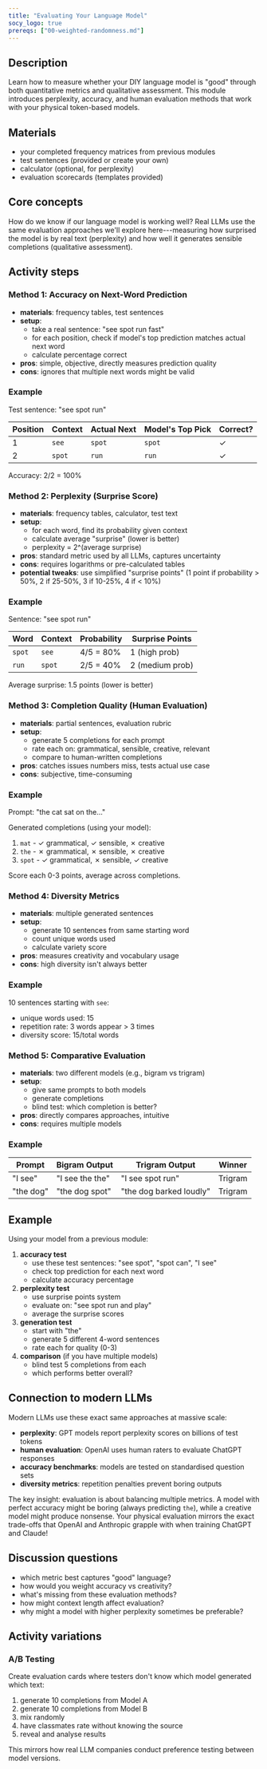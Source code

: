 ```yaml
---
title: "Evaluating Your Language Model"
socy_logo: true
prereqs: ["00-weighted-randomness.md"]
---
```


## Description

Learn how to measure whether your DIY language model is "good" through both
quantitative metrics and qualitative assessment. This module introduces
perplexity, accuracy, and human evaluation methods that work with your physical
token-based models.

## Materials

- your completed frequency matrices from previous modules
- test sentences (provided or create your own)
- calculator (optional, for perplexity)
- evaluation scorecards (templates provided)

## Core concepts

How do we know if our language model is working well? Real LLMs use the same
evaluation approaches we'll explore here---measuring how surprised the model is
by real text (perplexity) and how well it generates sensible completions
(qualitative assessment).

## Activity steps

### Method 1: Accuracy on Next-Word Prediction

- **materials**: frequency tables, test sentences
- **setup**:
  - take a real sentence: "see spot run fast"
  - for each position, check if model's top prediction matches actual next word
  - calculate percentage correct
- **pros**: simple, objective, directly measures prediction quality
- **cons**: ignores that multiple next words might be valid

### Example

Test sentence: "see spot run"

| Position | Context | Actual Next | Model's Top Pick | Correct? |
| -------- | ------- | ----------- | ---------------- | -------- |
| 1        | `see`   | `spot`      | `spot`           | ✓        |
| 2        | `spot`  | `run`       | `run`            | ✓        |

Accuracy: 2/2 = 100%

### Method 2: Perplexity (Surprise Score)

- **materials**: frequency tables, calculator, test text
- **setup**:
  - for each word, find its probability given context
  - calculate average "surprise" (lower is better)
  - perplexity = 2^(average surprise)
- **pros**: standard metric used by all LLMs, captures uncertainty
- **cons**: requires logarithms or pre-calculated tables
- **potential tweaks**: use simplified "surprise points" (1 point if
  probability > 50%, 2 if 25-50%, 3 if 10-25%, 4 if < 10%)

### Example

Sentence: "see spot run"

| Word   | Context | Probability | Surprise Points |
| ------ | ------- | ----------- | --------------- |
| `spot` | `see`   | 4/5 = 80%   | 1 (high prob)   |
| `run`  | `spot`  | 2/5 = 40%   | 2 (medium prob) |

Average surprise: 1.5 points (lower is better)

### Method 3: Completion Quality (Human Evaluation)

- **materials**: partial sentences, evaluation rubric
- **setup**:
  - generate 5 completions for each prompt
  - rate each on: grammatical, sensible, creative, relevant
  - compare to human-written completions
- **pros**: catches issues numbers miss, tests actual use case
- **cons**: subjective, time-consuming

### Example

Prompt: "the cat sat on the..."

Generated completions (using your model):

1. `mat` - ✓ grammatical, ✓ sensible, ✗ creative
2. `the` - ✗ grammatical, ✗ sensible, ✗ creative
3. `spot` - ✓ grammatical, ✗ sensible, ✓ creative

Score each 0-3 points, average across completions.

### Method 4: Diversity Metrics

- **materials**: multiple generated sentences
- **setup**:
  - generate 10 sentences from same starting word
  - count unique words used
  - calculate variety score
- **pros**: measures creativity and vocabulary usage
- **cons**: high diversity isn't always better

### Example

10 sentences starting with `see`:

- unique words used: 15
- repetition rate: 3 words appear > 3 times
- diversity score: 15/total words

### Method 5: Comparative Evaluation

- **materials**: two different models (e.g., bigram vs trigram)
- **setup**:
  - give same prompts to both models
  - generate completions
  - blind test: which completion is better?
- **pros**: directly compares approaches, intuitive
- **cons**: requires multiple models

### Example

| Prompt    | Bigram Output   | Trigram Output          | Winner  |
| --------- | --------------- | ----------------------- | ------- |
| "I see"   | "I see the the" | "I see spot run"        | Trigram |
| "the dog" | "the dog spot"  | "the dog barked loudly" | Trigram |

## Example

Using your model from a previous module:

1. **accuracy test**
   - use these test sentences: "see spot", "spot can", "I see"
   - check top prediction for each next word
   - calculate accuracy percentage
2. **perplexity test**
   - use surprise points system
   - evaluate on: "see spot run and play"
   - average the surprise scores
3. **generation test**
   - start with "the"
   - generate 5 different 4-word sentences
   - rate each for quality (0-3)
4. **comparison** (if you have multiple models)
   - blind test 5 completions from each
   - which performs better overall?

## Connection to modern LLMs

Modern LLMs use these exact same approaches at massive scale:

- **perplexity**: GPT models report perplexity scores on billions of test tokens
- **human evaluation**: OpenAI uses human raters to evaluate ChatGPT responses
- **accuracy benchmarks**: models are tested on standardised question sets
- **diversity metrics**: repetition penalties prevent boring outputs

The key insight: evaluation is about balancing multiple metrics. A model with
perfect accuracy might be boring (always predicting `the`), while a creative
model might produce nonsense. Your physical evaluation mirrors the exact
trade-offs that OpenAI and Anthropic grapple with when training ChatGPT and
Claude!

## Discussion questions

- which metric best captures "good" language?
- how would you weight accuracy vs creativity?
- what's missing from these evaluation methods?
- how might context length affect evaluation?
- why might a model with higher perplexity sometimes be preferable?

## Activity variations

### A/B Testing

Create evaluation cards where testers don't know which model generated which
text:

1. generate 10 completions from Model A
2. generate 10 completions from Model B
3. mix randomly
4. have classmates rate without knowing the source
5. reveal and analyse results

This mirrors how real LLM companies conduct preference testing between model
versions.
